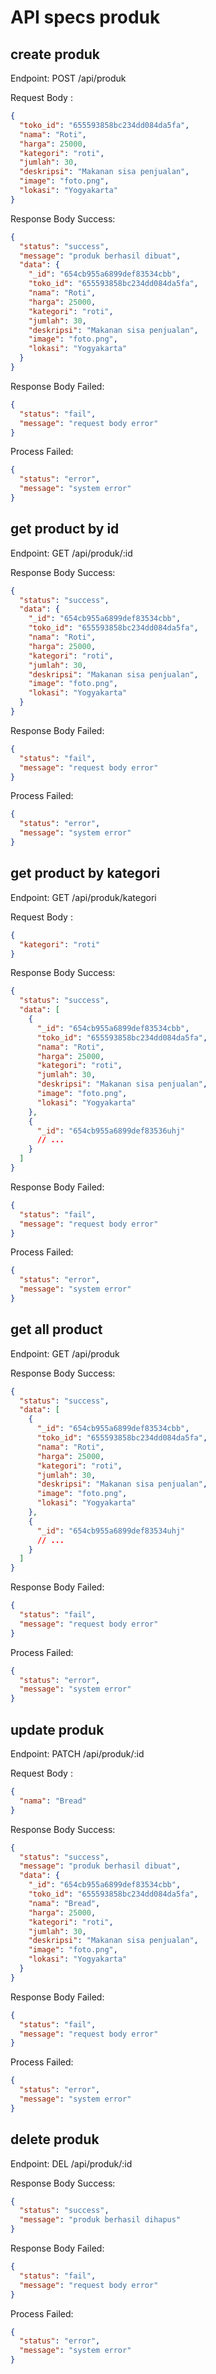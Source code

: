 # API specs produk

## create produk

Endpoint: POST /api/produk

Request Body :

```json
{
  "toko_id": "655593858bc234dd084da5fa",
  "nama": "Roti",
  "harga": 25000,
  "kategori": "roti",
  "jumlah": 30,
  "deskripsi": "Makanan sisa penjualan",
  "image": "foto.png",
  "lokasi": "Yogyakarta"
}
```

Response Body Success:

```json
{
  "status": "success",
  "message": "produk berhasil dibuat",
  "data": {
    "_id": "654cb955a6899def83534cbb",
    "toko_id": "655593858bc234dd084da5fa",
    "nama": "Roti",
    "harga": 25000,
    "kategori": "roti",
    "jumlah": 30,
    "deskripsi": "Makanan sisa penjualan",
    "image": "foto.png",
    "lokasi": "Yogyakarta"
  }
}
```

Response Body Failed:

```json
{
  "status": "fail",
  "message": "request body error"
}
```

Process Failed:

```json
{
  "status": "error",
  "message": "system error"
}
```

## get product by id

Endpoint: GET /api/produk/:id

Response Body Success:

```json
{
  "status": "success",
  "data": {
    "_id": "654cb955a6899def83534cbb",
    "toko_id": "655593858bc234dd084da5fa",
    "nama": "Roti",
    "harga": 25000,
    "kategori": "roti",
    "jumlah": 30,
    "deskripsi": "Makanan sisa penjualan",
    "image": "foto.png",
    "lokasi": "Yogyakarta"
  }
}
```

Response Body Failed:

```json
{
  "status": "fail",
  "message": "request body error"
}
```

Process Failed:

```json
{
  "status": "error",
  "message": "system error"
}
```

## get product by kategori

Endpoint: GET /api/produk/kategori

Request Body :

```json
{
  "kategori": "roti"
}
```

Response Body Success:

```json
{
  "status": "success",
  "data": [
    {
      "_id": "654cb955a6899def83534cbb",
      "toko_id": "655593858bc234dd084da5fa",
      "nama": "Roti",
      "harga": 25000,
      "kategori": "roti",
      "jumlah": 30,
      "deskripsi": "Makanan sisa penjualan",
      "image": "foto.png",
      "lokasi": "Yogyakarta"
    },
    {
      "_id": "654cb955a6899def83536uhj"
      // ...
    }
  ]
}
```

Response Body Failed:

```json
{
  "status": "fail",
  "message": "request body error"
}
```

Process Failed:

```json
{
  "status": "error",
  "message": "system error"
}
```

## get all product

Endpoint: GET /api/produk

Response Body Success:

```json
{
  "status": "success",
  "data": [
    {
      "_id": "654cb955a6899def83534cbb",
      "toko_id": "655593858bc234dd084da5fa",
      "nama": "Roti",
      "harga": 25000,
      "kategori": "roti",
      "jumlah": 30,
      "deskripsi": "Makanan sisa penjualan",
      "image": "foto.png",
      "lokasi": "Yogyakarta"
    },
    {
      "_id": "654cb955a6899def83534uhj"
      // ...
    }
  ]
}
```

Response Body Failed:

```json
{
  "status": "fail",
  "message": "request body error"
}
```

Process Failed:

```json
{
  "status": "error",
  "message": "system error"
}
```

## update produk

Endpoint: PATCH /api/produk/:id

Request Body :

```json
{
  "nama": "Bread"
}
```

Response Body Success:

```json
{
  "status": "success",
  "message": "produk berhasil dibuat",
  "data": {
    "_id": "654cb955a6899def83534cbb",
    "toko_id": "655593858bc234dd084da5fa",
    "nama": "Bread",
    "harga": 25000,
    "kategori": "roti",
    "jumlah": 30,
    "deskripsi": "Makanan sisa penjualan",
    "image": "foto.png",
    "lokasi": "Yogyakarta"
  }
}
```

Response Body Failed:

```json
{
  "status": "fail",
  "message": "request body error"
}
```

Process Failed:

```json
{
  "status": "error",
  "message": "system error"
}
```

## delete produk

Endpoint: DEL /api/produk/:id

Response Body Success:

```json
{
  "status": "success",
  "message": "produk berhasil dihapus"
}
```

Response Body Failed:

```json
{
  "status": "fail",
  "message": "request body error"
}
```

Process Failed:

```json
{
  "status": "error",
  "message": "system error"
}
```

